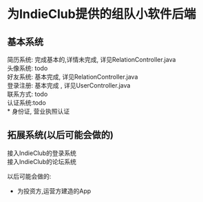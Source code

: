 # 为IndieClub提供的组队小软件后端

## 基本系统

简历系统: 完成基本的,详情未完成, 详见RelationController.java  
头像系统: todo  
好友系统: 基本完成, 详见RelationController.java  
登录注册: 基本完成 , 详见UserController.java  
联系方式: todo  
认证系统:todo    
    *  身份证, 营业执照认证

## 拓展系统(以后可能会做的)

接入IndieClub的登录系统  
接入IndieClub的论坛系统  


以后可能会做的:   
- 为投资方,运营方建造的App  